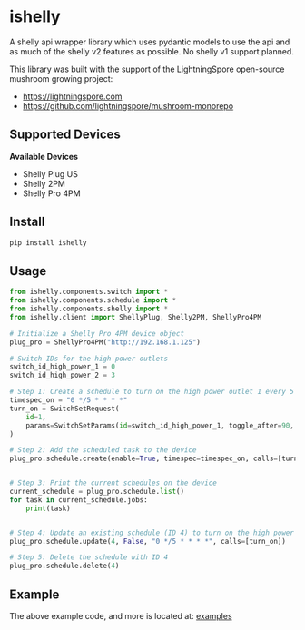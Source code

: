 # ishelly
A shelly api wrapper library which uses pydantic models to use the api and as much of the shelly v2 features as possible. No shelly v1 support planned.

This library was built with the support of the LightningSpore open-source mushroom growing project: 
- https://lightningspore.com
- https://github.com/lightningspore/mushroom-monorepo

## Supported Devices

**Available Devices**
- Shelly Plug US
- Shelly 2PM
- Shelly Pro 4PM

## Install
```bash
pip install ishelly
```


## Usage
```python
from ishelly.components.switch import *
from ishelly.components.schedule import *
from ishelly.components.shelly import *
from ishelly.client import ShellyPlug, Shelly2PM, ShellyPro4PM

# Initialize a Shelly Pro 4PM device object
plug_pro = ShellyPro4PM("http://192.168.1.125")

# Switch IDs for the high power outlets
switch_id_high_power_1 = 0
switch_id_high_power_2 = 3

# Step 1: Create a schedule to turn on the high power outlet 1 every 5 minutes
timespec_on = "0 */5 * * * *"
turn_on = SwitchSetRequest(
    id=1,
    params=SwitchSetParams(id=switch_id_high_power_1, toggle_after=90, on=True),
)

# Step 2: Add the scheduled task to the device
plug_pro.schedule.create(enable=True, timespec=timespec_on, calls=[turn_on])


# Step 3: Print the current schedules on the device
current_schedule = plug_pro.schedule.list()
for task in current_schedule.jobs:
    print(task)


# Step 4: Update an existing schedule (ID 4) to turn on the high power outlet 1 every 5 minutes
plug_pro.schedule.update(4, False, "0 */5 * * * *", calls=[turn_on])

# Step 5: Delete the schedule with ID 4
plug_pro.schedule.delete(4)
```

## Example
The above example code, and more is located at: [examples](examples)